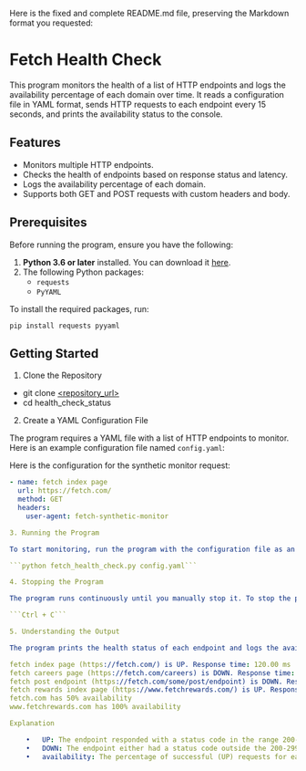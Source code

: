 Here is the fixed and complete README.md file, preserving the Markdown format you requested:

# Fetch Health Check

This program monitors the health of a list of HTTP endpoints and logs the availability percentage of each domain over time. It reads a configuration file in YAML format, sends HTTP requests to each endpoint every 15 seconds, and prints the availability status to the console.

## Features

- Monitors multiple HTTP endpoints.
- Checks the health of endpoints based on response status and latency.
- Logs the availability percentage of each domain.
- Supports both GET and POST requests with custom headers and body.

## Prerequisites

Before running the program, ensure you have the following:

1. **Python 3.6 or later** installed. You can download it [here](https://www.python.org/downloads/).
2. The following Python packages:
   - `requests`
   - `PyYAML`

To install the required packages, run:

```pip install requests pyyaml```

## Getting Started

1. Clone the Repository

- git clone [<repository_url>](https://github.com/edmanfierthe/health_check_status)
- cd health_check_status

2. Create a YAML Configuration File

The program requires a YAML file with a list of HTTP endpoints to monitor. Here is an example configuration file named `config.yaml`:

Here is the configuration for the synthetic monitor request:

```yaml
- name: fetch index page
  url: https://fetch.com/
  method: GET
  headers:
    user-agent: fetch-synthetic-monitor

3. Running the Program

To start monitoring, run the program with the configuration file as an argument:

```python fetch_health_check.py config.yaml```

4. Stopping the Program

The program runs continuously until you manually stop it. To stop the program, press:

```Ctrl + C```

5. Understanding the Output

The program prints the health status of each endpoint and logs the availability percentage of each domain. Example output:

fetch index page (https://fetch.com/) is UP. Response time: 120.00 ms
fetch careers page (https://fetch.com/careers) is DOWN. Response time: 600.00 ms, Status code: 200
fetch post endpoint (https://fetch.com/some/post/endpoint) is DOWN. Response time: 50.00 ms, Status code: 500
fetch rewards index page (https://www.fetchrewards.com/) is UP. Response time: 90.00 ms
fetch.com has 50% availability
www.fetchrewards.com has 100% availability

Explanation

	•	UP: The endpoint responded with a status code in the range 200-299 and had a latency less than 500 milliseconds.
	•	DOWN: The endpoint either had a status code outside the 200-299 range or had a latency of 500 milliseconds or more.
	•	availability: The percentage of successful (UP) requests for each domain.